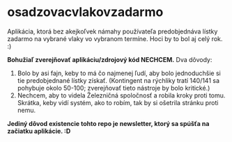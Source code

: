 # osadzovacvlakovzadarmo
Aplikácia, ktorá bez akejkoľvek námahy používateľa predobjednáva lístky zadarmo na vybrané vlaky vo vybranom termíne. Hoci by to bol aj celý rok. :) 

**Bohužiaľ zverejňovať aplikáciu/zdrojový kód NECHCEM.**
Dva dôvody:
1. Bolo by asi fajn, keby to má čo najmenej ľudí, aby bolo jednoduchšie si tie predobjednané lístky získať. (Kontingent na rýchliky tratí 140/141 sa pohybuje okolo 50-100; zverejňovať tieto nástroje by bolo kritické.) 
1. Nechcem, aby to videla Železničná spoločnosť a robila kroky proti tomu. Skrátka, keby vidí systém, ako to robím, tak by si ošetrila stránku proti nemu.

**Jediný dôvod existencie tohto repo je newsletter, ktorý sa spúšťa na začiatku aplikácie. :D** 

